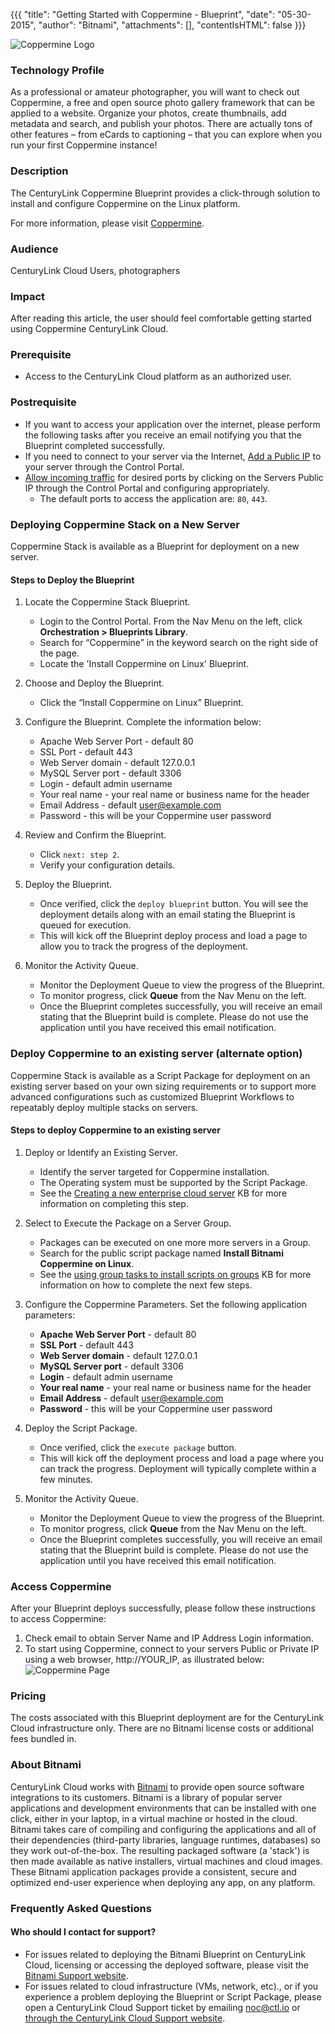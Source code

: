 {{{
  "title": "Getting Started with Coppermine - Blueprint",
  "date": "05-30-2015",
  "author": "Bitnami",
  "attachments": [],
  "contentIsHTML": false
}}}

![Coppermine Logo](../../images/coppermine-stack-logo.png)

### Technology Profile
As a professional or amateur photographer, you will want to check out Coppermine, a free and open source photo gallery framework that can be applied to a website. Organize your photos, create thumbnails, add metadata and search, and publish your photos. There are actually tons of other features – from eCards to captioning – that you can explore when you run your first Coppermine instance!

### Description
The CenturyLink Coppermine Blueprint provides a click-through solution to install and configure Coppermine on the Linux platform.

For more information, please visit [Coppermine](http://coppermine-gallery.net/).

### Audience
CenturyLink Cloud Users, photographers

### Impact
After reading this article, the user should feel comfortable getting started using Coppermine CenturyLink Cloud.

### Prerequisite
* Access to the CenturyLink Cloud platform as an authorized user.

### Postrequisite
* If you want to access your application over the internet, please perform the following tasks after you receive an email notifying you that the Blueprint completed successfully.
* If you need to connect to your server via the Internet, [Add a Public IP](../../Network/how-to-add-public-ip-to-virtual-machine.md) to your server through the Control Portal.
* [Allow incoming traffic](../../Network/how-to-add-public-ip-to-virtual-machine.md) for desired ports by clicking on the Servers Public IP through the Control Portal and configuring appropriately.
  * The default ports to access the application are: `80`, `443`.

### Deploying Coppermine Stack on a New Server
Coppermine Stack is available as a Blueprint for deployment on a new server.

#### Steps to Deploy the Blueprint
1. Locate the Coppermine Stack Blueprint.
   * Login to the Control Portal. From the Nav Menu on the left, click **Orchestration > Blueprints Library**.
   * Search for “Coppermine” in the keyword search on the right side of the page.
   * Locate the 'Install Coppermine on Linux' Blueprint.

2. Choose and Deploy the Blueprint.
   * Click the “Install Coppermine on Linux” Blueprint.

3. Configure the Blueprint.
   Complete the information below:

   * Apache Web Server Port - default 80
   * SSL Port - default 443
   * Web Server domain - default 127.0.0.1
   * MySQL Server port - default 3306
   * Login - default admin username
   * Your real name - your real name or business name for the header
   * Email Address - default user@example.com
   * Password - this will be your Coppermine user password

4. Review and Confirm the Blueprint.
   * Click `next: step 2`.
   * Verify your configuration details.

5. Deploy the Blueprint.
   * Once verified, click the `deploy blueprint` button. You will see the deployment details along with an email stating the Blueprint is queued for execution.
   * This will kick off the Blueprint deploy process and load a page to allow you to track the progress of the deployment.

6. Monitor the Activity Queue.
   * Monitor the Deployment Queue to view the progress of the Blueprint.
   * To monitor progress, click **Queue** from the Nav Menu on the left.
   * Once the Blueprint completes successfully, you will receive an email stating that the Blueprint build is complete. Please do not use the application until you have received this email notification.

### Deploy Coppermine to an existing server (alternate option)
Coppermine Stack is available as a Script Package for deployment on an existing server based on your own sizing requirements or to support more advanced configurations such as customized Blueprint Workflows to repeatably deploy multiple stacks on servers.

#### Steps to deploy Coppermine to an existing server
1. Deploy or Identify an Existing Server.
   * Identify the server targeted for Coppermine installation.
   * The Operating system must be supported by the Script Package.
   * See the [Creating a new enterprise cloud server](../../Servers/creating-a-new-enterprise-cloud-server.md) KB for more information on completing this step.

2. Select to Execute the Package on a Server Group.
   * Packages can be executed on one more more servers in a Group.
   * Search for the public script package named **Install Bitnami Coppermine on Linux**.
   * See the [using group tasks to install scripts on groups](../../Servers/using-group-tasks-to-install-software-and-run-scripts-on-groups.md) KB for more information on how to complete the next few steps.

3. Configure the Coppermine Parameters.
   Set the following application parameters:

   * **Apache Web Server Port** - default 80
   * **SSL Port** - default 443
   * **Web Server domain** - default 127.0.0.1
   * **MySQL Server port** - default 3306
   * **Login** - default admin username
   * **Your real name** - your real name or business name for the header
   * **Email Address** - default user@example.com
   * **Password** - this will be your Coppermine user password

4. Deploy the Script Package.
   * Once verified, click the `execute package` button.
   * This will kick off the deployment process and load a page where you can track the progress. Deployment will typically complete within a few minutes.

5. Monitor the Activity Queue.
   * Monitor the Deployment Queue to view the progress of the Blueprint.
   * To monitor progress, click **Queue** from the Nav Menu on the left.
   * Once the Blueprint completes successfully, you will receive an email stating that the Blueprint build is complete. Please do not use the application until you have received this email notification.

### Access Coppermine
After your Blueprint deploys successfully, please follow these instructions to access Coppermine:
1. Check email to obtain Server Name and IP Address Login information.
2. To start using Coppermine, connect to your servers Public or Private IP using a web browser, http://YOUR_IP, as illustrated below:
  ![Coppermine Page](../../images/ecosystem-bitnami-coppermine.png)

### Pricing
The costs associated with this Blueprint deployment are for the CenturyLink Cloud infrastructure only. There are no Bitnami license costs or additional fees bundled in.

### About Bitnami
CenturyLink Cloud works with [Bitnami](http://www.bitnami.com) to provide open source software integrations to its customers. Bitnami is a library of popular server applications and development environments that can be installed with one click, either in your laptop, in a virtual machine or hosted in the cloud. Bitnami takes care of compiling and configuring the applications and all of their dependencies (third-party libraries, language runtimes, databases) so they work out-of-the-box. The resulting packaged software (a 'stack') is then made available as native installers, virtual machines and cloud images. These Bitnami application packages provide a consistent, secure and optimized end-user experience when deploying any app, on any platform.

### Frequently Asked Questions

#### Who should I contact for support?
* For issues related to deploying the Bitnami Blueprint on CenturyLink Cloud, licensing or accessing the deployed software, please visit the [Bitnami Support website](http://www.bitnami.com/support).
* For issues related to cloud infrastructure (VMs, network, etc)., or if you experience a problem deploying the Blueprint or Script Package, please open a CenturyLink Cloud Support ticket by emailing [noc@ctl.io](mailto:noc@ctl.io) or [through the CenturyLink Cloud Support website](https://t3n.zendesk.com/tickets/new).
